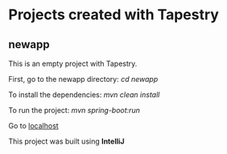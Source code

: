 # Projects created with Tapestry

## newapp
This is an empty project with Tapestry.

First, go to the newapp directory:
*cd newapp*

To install the dependencies:
*mvn clean install*

To run the project:
*mvn spring-boot:run*

Go to [localhost](http://localhost:8080)

This project was built using __IntelliJ__
